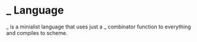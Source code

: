 # _ Language

_ is a minialist language that uses just a _ combinator function to everything and compiles to scheme.


